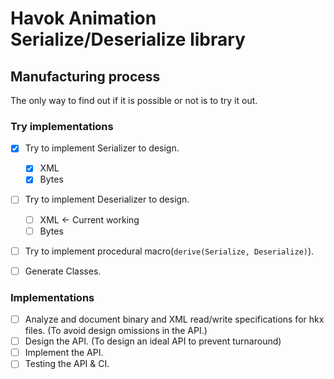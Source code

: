 # Havok Animation Serialize/Deserialize library

## Manufacturing process

The only way to find out if it is possible or not is to try it out.

### Try implementations

- [x] Try to implement Serializer to design.
  - [x] XML
  - [x] Bytes
- [ ] Try to implement Deserializer to design.

  - [ ] XML <- Current working
  - [ ] Bytes

- [ ] Try to implement procedural macro(`derive(Serialize, Deserialize)`).
- [ ] Generate Classes.

### Implementations

- [ ] Analyze and document binary and XML read/write specifications for hkx files. (To avoid design omissions in the API.)
- [ ] Design the API. (To design an ideal API to prevent turnaround)
- [ ] Implement the API.
- [ ] Testing the API & CI.
